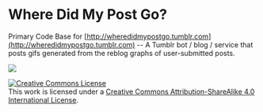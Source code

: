 Where Did My Post Go?
======

Primary Code Base for [http://wheredidmypostgo.tumblr.com](http://wheredidmypostgo.tumblr.com) -- A Tumblr bot / blog / service that posts gifs generated from the reblog graphs of user-submitted posts.  

![](http://f.cl.ly/items/0g0s2z282V3j1e2X3K2Y/animatedd537bd33.gif)

<a rel="license" href="http://creativecommons.org/licenses/by-sa/4.0/"><img alt="Creative Commons License" style="border-width:0" src="http://i.creativecommons.org/l/by-sa/4.0/88x31.png" /></a><br />This work is licensed under a <a rel="license" href="http://creativecommons.org/licenses/by-sa/4.0/">Creative Commons Attribution-ShareAlike 4.0 International License</a>.